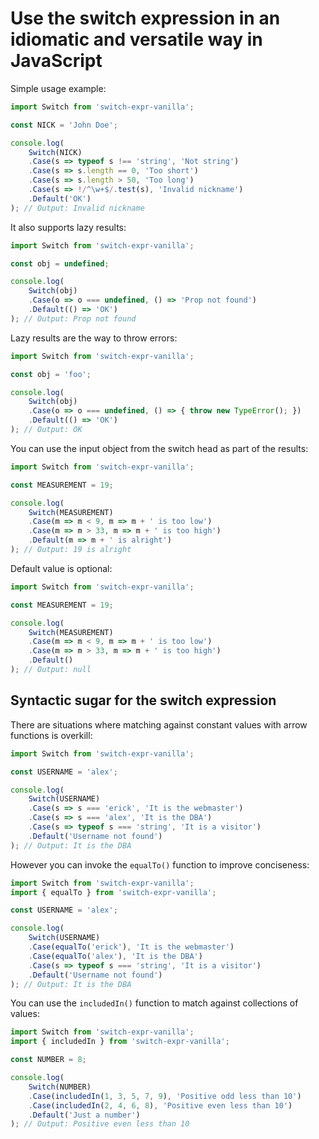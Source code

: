 # Use the switch expression in an idiomatic and versatile way in JavaScript

Simple usage example:

```js
import Switch from 'switch-expr-vanilla';

const NICK = 'John Doe';

console.log(
    Switch(NICK)
    .Case(s => typeof s !== 'string', 'Not string')
    .Case(s => s.length == 0, 'Too short')
    .Case(s => s.length > 50, 'Too long')
    .Case(s => !/^\w+$/.test(s), 'Invalid nickname')
    .Default('OK')
); // Output: Invalid nickname
```

It also supports lazy results:

```js
import Switch from 'switch-expr-vanilla';

const obj = undefined;

console.log(
    Switch(obj)
    .Case(o => o === undefined, () => 'Prop not found')
    .Default(() => 'OK')
); // Output: Prop not found
```

Lazy results are the way to throw errors:

```js
import Switch from 'switch-expr-vanilla';

const obj = 'foo';

console.log(
    Switch(obj)
    .Case(o => o === undefined, () => { throw new TypeError(); })
    .Default(() => 'OK')
); // Output: OK
```

You can use the input object from the switch head as part of the results:

```js
import Switch from 'switch-expr-vanilla';

const MEASUREMENT = 19;

console.log(
    Switch(MEASUREMENT)
    .Case(m => m < 9, m => m + ' is too low')
    .Case(m => m > 33, m => m + ' is too high')
    .Default(m => m + ' is alright')
); // Output: 19 is alright
```

Default value is optional:

```js
import Switch from 'switch-expr-vanilla';

const MEASUREMENT = 19;

console.log(
    Switch(MEASUREMENT)
    .Case(m => m < 9, m => m + ' is too low')
    .Case(m => m > 33, m => m + ' is too high')
    .Default()
); // Output: null
```

## Syntactic sugar for the switch expression

There are situations where matching against constant values with arrow functions is overkill:

```js
import Switch from 'switch-expr-vanilla';

const USERNAME = 'alex';

console.log(
    Switch(USERNAME)
    .Case(s => s === 'erick', 'It is the webmaster')
    .Case(s => s === 'alex', 'It is the DBA')
    .Case(s => typeof s === 'string', 'It is a visitor')
    .Default('Username not found')
); // Output: It is the DBA
```

However you can invoke the `equalTo()` function to improve conciseness:

```js
import Switch from 'switch-expr-vanilla';
import { equalTo } from 'switch-expr-vanilla';

const USERNAME = 'alex';

console.log(
    Switch(USERNAME)
    .Case(equalTo('erick'), 'It is the webmaster')
    .Case(equalTo('alex'), 'It is the DBA')
    .Case(s => typeof s === 'string', 'It is a visitor')
    .Default('Username not found')
); // Output: It is the DBA
```

You can use the `includedIn()` function to match against collections of values:

```js
import Switch from 'switch-expr-vanilla';
import { includedIn } from 'switch-expr-vanilla';

const NUMBER = 8;

console.log(
    Switch(NUMBER)
    .Case(includedIn(1, 3, 5, 7, 9), 'Positive odd less than 10')
    .Case(includedIn(2, 4, 6, 8), 'Positive even less than 10')
    .Default('Just a number')
); // Output: Positive even less than 10
```